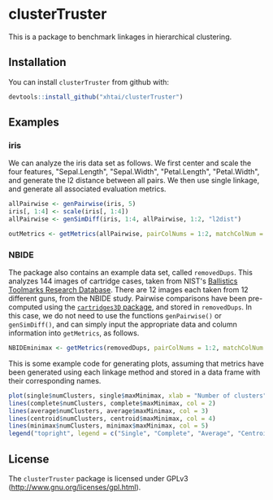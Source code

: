 
<!-- README.md is generated from README.Rmd. Please edit that file -->
clusterTruster
==============

This is a package to benchmark linkages in hierarchical clustering.

Installation
------------

You can install `clusterTruster` from github with:

``` r
devtools::install_github("xhtai/clusterTruster")
```

Examples
--------

### iris

We can analyze the iris data set as follows. We first center and scale the four features, "Sepal.Length", "Sepal.Width", "Petal.Length", "Petal.Width", and generate the l2 distance between all pairs. We then use single linkage, and generate all associated evaluation metrics.

``` r
allPairwise <- genPairwise(iris, 5)
iris[, 1:4] <- scale(iris[, 1:4])
allPairwise <- genSimDiff(iris, 1:4, allPairwise, 1:2, "l2dist")

outMetrics <- getMetrics(allPairwise, pairColNums = 1:2, matchColNum = 3, distSimCol = "l2dist", linkage = "single")
```

### NBIDE

The package also contains an example data set, called `removedDups`. This analyzes 144 images of cartridge cases, taken from NIST's [Ballistics Toolmarks Research Database](https://tsapps.nist.gov/NRBTD). There are 12 images each taken from 12 different guns, from the NBIDE study. Pairwise comparisons have been pre-computed using the [`cartridges3D` package](https://github.com/xhtai/cartridges3D), and stored in `removedDups`. In this case, we do not need to use the functions `genPairwise()` or `genSimDiff()`, and can simply input the appropriate data and column information into `getMetrics`, as follows.

``` r
NBIDEminimax <- getMetrics(removedDups, pairColNums = 1:2, matchColNum = "match", distSimCol = "corrMax", linkage = "minimax", dist = FALSE) 
```

This is some example code for generating plots, assuming that metrics have been generated using each linkage method and stored in a data frame with their corresponding names.

``` r
plot(single$numClusters, single$maxMinimax, xlab = "Number of clusters", ylab = "Max minimax radius", main = "Max minimax radius", type = "l")
lines(complete$numClusters, complete$maxMinimax, col = 2)
lines(average$numClusters, average$maxMinimax, col = 3)
lines(centroid$numClusters, centroid$maxMinimax, col = 4)
lines(minimax$numClusters, minimax$maxMinimax, col = 5)
legend("topright", legend = c("Single", "Complete", "Average", "Centroid", "Minimax"), col = 1:5, lty = c(1, 1, 1, 1, 1))
```

License
-------

The `clusterTruster` package is licensed under GPLv3 (<http://www.gnu.org/licenses/gpl.html>).
